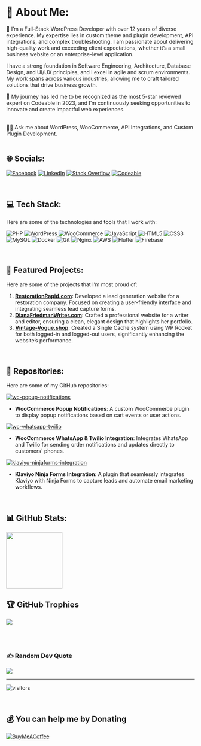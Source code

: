 # 💫 About Me:
🔭 I’m a Full-Stack WordPress Developer with over 12 years of diverse experience. My expertise lies in custom theme and plugin development, API integrations, and complex troubleshooting. I am passionate about delivering high-quality work and exceeding client expectations, whether it’s a small business website or an enterprise-level application.

I have a strong foundation in Software Engineering, Architecture, Database Design, and UI/UX principles, and I excel in agile and scrum environments. My work spans across various industries, allowing me to craft tailored solutions that drive business growth.

🌟 My journey has led me to be recognized as the most 5-star reviewed expert on Codeable in 2023, and I’m continuously seeking opportunities to innovate and create impactful web experiences.

<br>🤝💬 Ask me about WordPress, WooCommerce, API Integrations, and Custom Plugin Development.<br>
<br>

## 🌐 Socials:
[![Facebook](https://img.shields.io/badge/Facebook-1877F2?style=flat&logo=facebook&logoColor=white)](https://www.facebook.com/genius.hassan/) 
[![LinkedIn](https://img.shields.io/badge/LinkedIn-%230077B5.svg?style=flat&logo=linkedin&logoColor=white)](https://www.linkedin.com/in/genius-hassan/) 
[![Stack Overflow](https://img.shields.io/badge/-Stackoverflow-FE7A16?style=flat&logo=stack-overflow&logoColor=white)](https://stackoverflow.com/users/3101950/hassan) 
[![Codeable](https://img.shields.io/badge/Codeable-252525?style=flat&logo=codepen&logoColor=white)](https://www.codeable.io/developers/hassan-ejaz/)

<br>

## 💻 Tech Stack:
Here are some of the technologies and tools that I work with:

![PHP](https://img.shields.io/badge/PHP-777BB4?style=flat&logo=php&logoColor=white) 
![WordPress](https://img.shields.io/badge/WordPress-21759B?style=flat&logo=wordpress&logoColor=white) 
![WooCommerce](https://img.shields.io/badge/WooCommerce-96588A?style=flat&logo=woocommerce&logoColor=white) 
![JavaScript](https://img.shields.io/badge/JavaScript-F7DF1E?style=flat&logo=javascript&logoColor=black) 
![HTML5](https://img.shields.io/badge/HTML5-E34F26?style=flat&logo=html5&logoColor=white) 
![CSS3](https://img.shields.io/badge/CSS3-1572B6?style=flat&logo=css3&logoColor=white) 
![MySQL](https://img.shields.io/badge/MySQL-4479A1?style=flat&logo=mysql&logoColor=white) 
![Docker](https://img.shields.io/badge/Docker-2496ED?style=flat&logo=docker&logoColor=white) 
![Git](https://img.shields.io/badge/Git-F05032?style=flat&logo=git&logoColor=white) 
![Nginx](https://img.shields.io/badge/Nginx-009639?style=flat&logo=nginx&logoColor=white) 
![AWS](https://img.shields.io/badge/Amazon_AWS-232F3E?style=flat&logo=amazonaws&logoColor=white) 
![Flutter](https://img.shields.io/badge/Flutter-02569B?style=flat&logo=flutter&logoColor=white)
![Firebase](https://img.shields.io/badge/Firebase-039BE5?style=flat&logo=firebase&logoColor=white)

<br>

## 🚀 Featured Projects:
Here are some of the projects that I’m most proud of:

1. **[RestorationRapid.com](https://restorationrapid.com/)**: Developed a lead generation website for a restoration company. Focused on creating a user-friendly interface and integrating seamless lead capture forms.
2. **[DianaFriedmanWriter.com](https://dianafriedmanwriter.com/)**: Crafted a professional website for a writer and editor, ensuring a clean, elegant design that highlights her portfolio.
3. **[Vintage-Vogue.shop](https://vintage-vogue.shop/)**: Created a Single Cache system using WP Rocket for both logged-in and logged-out users, significantly enhancing the website’s performance.

<br>

## 📂 Repositories:
Here are some of my GitHub repositories:

[![wc-popup-notifications](https://github-readme-stats.vercel.app/api/pin/?username=genius-hassan&repo=wc-popup-notifications&theme=vue)](https://github.com/genius-hassan/wc-popup-notifications)
- **WooCommerce Popup Notifications**: A custom WooCommerce plugin to display popup notifications based on cart events or user actions.

[![wc-whatsapp-twilio](https://github-readme-stats.vercel.app/api/pin/?username=genius-hassan&repo=wc-whatsapp-twilio&theme=vue)](https://github.com/genius-hassan/wc-whatsapp-twilio)
- **WooCommerce WhatsApp & Twilio Integration**: Integrates WhatsApp and Twilio for sending order notifications and updates directly to customers' phones.

[![klaviyo-ninjaforms-integration](https://github-readme-stats.vercel.app/api/pin/?username=genius-hassan&repo=klaviyo-ninjaforms-integration&theme=vue)](https://github.com/genius-hassan/klaviyo-ninjaforms-integration)
- **Klaviyo Ninja Forms Integration**: A plugin that seamlessly integrates Klaviyo with Ninja Forms to capture leads and automate email marketing workflows.

<br>

## 📊 GitHub Stats:
<img src="https://github-profile-summary-cards.vercel.app/api/cards/profile-details?username=geniusdevill&theme=vue" height=150px>

<br>

## 🏆 GitHub Trophies
<img src="https://github-profile-trophy.vercel.app/?username=geniusdevill&theme=radical&no-frame=false&no-bg=false&margin-w=4"/>

<br><br>

### ✍️ Random Dev Quote
![](https://quotes-github-readme.vercel.app/api?type=horizontal&theme=vue)

---

![visitors](https://visitor-badge.laobi.icu/badge?page_id=geniusdevill.visitor-badge&format=true)

<br>

## 💰 You can help me by Donating
[![BuyMeACoffee](https://img.shields.io/badge/Buy%20Me%20a%20Coffee-ffdd00?style=for-the-badge&logo=buy-me-a-coffee&logoColor=black)](https://buymeacoffee.com/geniushassan)
